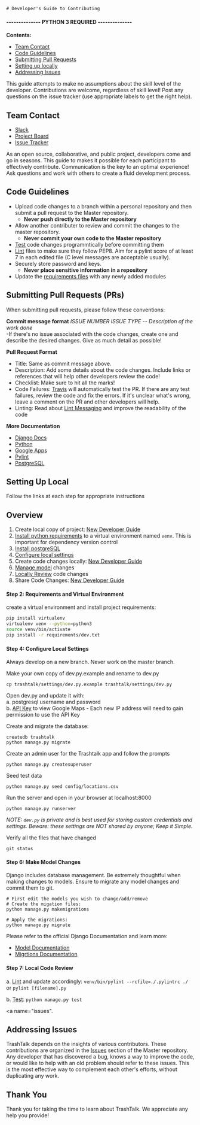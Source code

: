     # Developer's Guide to Contributing

#### -------------- **PYTHON 3 REQUIRED** --------------
**Contents:**
- [Team Contact](#teamcontact)
- [Code Guidelines](#codeguidelines)
- [Submitting Pull Requests](#pullrequests)
- [Setting up locally](#settings)
- [Addressing Issues](#issues)

This guide attempts to make no assumptions about the skill level of the developer. Contributions are welcome, regardless of skill level! Post any questions on the issue tracker (use appropriate labels to get the right help).

<a name="teamcontact"></a>
## Team Contact
- [Slack](https://openoakland.slack.com)
- [Project Board](https://github.com/openoakland/TrashTalk/projects)
- [Issue Tracker](https://github.com/openoakland/TrashTalk/issues)

As an open source, collaborative, and public project, developers come and go in seasons. This guide to makes it possible for each participant to effectively contribute. Communication is the key to an optimal experience! Ask questions and work with others to create a fluid development process.

<a name="codeguidelines"></a>
## Code Guidelines

- Upload code changes to a branch within a personal repository and then submit a pull request to the Master repository.
   - **Never push directly to the Master repository**
- Allow another contributer to review and commit the changes to the master repository. 
   - **Never commit your own code to the Master repository**
- [Test](https://docs.djangoproject.com/en/2.0/topics/testing/) code changes programmtically before committing them
- [Lint](https://pylint.readthedocs.io/en/latest/index.html) files to make sure they follow PEP8. Aim for a pylint score of at least 7 in each edited file (C level messages are acceptable usually).
- Securely store password and keys.
    - **Never place sensitive information in a repository**
- Update the [requirements files](https://github.com/openoakland/TrashTalk/tree/master/requirements) with any newly added modules

<a name="pullrequests"></a>
## Submitting Pull Requests (PRs)
When submitting pull requests, please follow these conventions:

__Commit message format__
*ISSUE NUMBER ISSUE TYPE -- Description of the work done*</br>
    -If there's no issue associated with the code changes, create one and describe the desired changes. Give as much detail as possible!

__Pull Request Format__
- Title: Same as commit message above.
- Description: Add some details about the code changes. 
 Include links or references that will help other developers review the code!
- Checklist: Make sure to hit all the marks! 
- Code Failures: [Travis](https://docs.travis-ci.com/user/getting-started/) will automatically test the PR. If there are any test failures, review the code and fix the errors. If it's unclear what's wrong, leave a comment on the PR and other developers will help.
- Linting: Read about [Lint Messaging](https://pylint.readthedocs.io/en/latest/user_guide/output.html#source-code-analysis-section) and improve the readability of the code

**More Documentation**
- [Django Docs](https://docs.djangoproject.com/en/dev/)
- [Python](https://www.python.org/dev/peps/pep-0008/)
- [Google Apps](https://cloud.google.com/docs/)
- [Pylint](https://pylint.readthedocs.io/en/latest/user_guide/)
- [PostgreSQL](https://www.postgresql.org/docs/)

<a name="settings"></a>
## Setting Up Local
Follow the links at each step for appropriate instructions
## Overview
1. Create local copy of project: [New Developer Guide](https://github.com/openoakland/TrashTalk/wiki/New-Developer-Guide)
2. [Install python requirements](#requirements) to a virtual environment named `venv`. This is important for dependency version control
3. [Install postgreSQL](https://www.postgresql.org/)
4. [Configure local settings](#localsettings) 
6. Create code changes locally: [New Developer Guide](https://github.com/openoakland/TrashTalk/wiki/New-Developer-Guide) 
7. [Manage model](#modeling) changes
8. [Locally Review](#localreview) code changes
9. Share Code Changes: [New Developer Guide](https://github.com/openoakland/TrashTalk/wiki/New-Developer-Guide)

<a name="requirements"></a>
#### Step 2: Requirements and Virtual Environment
create a virtual environment and install project requirements:
```bash
pip install virtualenv
virtualenv venv --python=python3
source venv/bin/activate
pip install -r requirements/dev.txt
```

<a name="localsettings"></a>
#### Step 4: Configure Local Settings

Always develop on a new branch. Never work on the master branch.

Make your own copy of dev.py.example and rename to dev.py
```
cp trashtalk/settings/dev.py.example trashtalk/settings/dev.py
```
Open dev.py and update it with:
   </br>a. postgresql username and password
   </br>b. [API Key](https://developers.google.com/maps/documentation/embed/guide) to view Google Maps
        - Each new IP address will need to gain permission to use the API Key
   
Create and migrate the database:
```
createdb trashtalk
python manage.py migrate
```
Create an admin user for the Trashtalk app and follow the prompts
```
python manage.py createsuperuser
```
Seed test data
```
python manage.py seed config/locations.csv
```
Run the server and open in your browser at localhost:8000
```
python manage.py runserver
```
*NOTE: `dev.py` is private and is best used for storing custom credentials and settings. Beware: these settings are NOT shared by anyone; Keep it Simple.*

Verify all the files that have changed
```
git status
```

<a name="modeling"></a>
#### Step 6: Make Model Changes

Django includes database management. Be extremely thoughtful when making changes to models. Ensure to migrate any model changes and commit them to git.

```
# First edit the models you wish to change/add/remove
# Create the migation files:
python manage.py makemigrations

# Apply the migrations:
python manage.py migrate
```

Please refer to the official Django Documentation and learn more:
- [Model Documentation](https://docs.djangoproject.com/en/dev/topics/db/)
- [Migrtions Documentation](https://docs.djangoproject.com/en/dev/topics/migrations/)


<a name="localreview"></a>
#### Step 7: Local Code Review
a. [Lint](https://pylint.readthedocs.io/en/latest/user_guide/run.html) and update accordingly: 
    ```venv/bin/pylint --rcfile=./.pylintrc ./```
    or
    ```pylint [filename].py```
    
b. [Test](https://docs.djangoproject.com/en/2.0/topics/testing/): 
    `python manage.py test`

<a name="issues".</a>
## Addressing Issues

TrashTalk depends on the insights of various contributors. These contributions are organized in the [Issues](https://github.com/openoakland/TrashTalk/issues) section of the Master repository. Any developer that has discovered a bug, knows a way  to improve the code, or would like to help with an old problem should refer to these issues. This is the most effective way to complement each other's efforts, without duplicating any work.

## Thank You
 Thank you for taking the time to learn about TrashTalk. We appreciate any help you provide!
